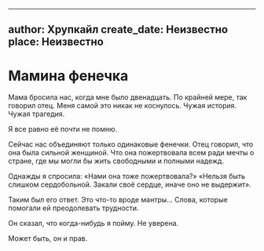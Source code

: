 
---
author: Хрупкайл
create_date: Неизвестно
place: Неизвестно
---

# Мамина фенечка


Мама бросила нас, когда мне было двенадцать. По крайней мере, так говорил отец. Меня самой это никак не коснулось. Чужая история. Чужая трагедия.


Я все равно её почти не помню.


Сейчас нас объединяют только одинаковые фенечки. Отец говорил, что она была сильной женщиной. Что она пожертвовала всем ради мечты о стране, где мы могли бы жить свободными и полными надежд.


Однажды я спросила: «Нами она тоже пожертвовала?» «Нельзя быть слишком сердобольной. Закали своё сердце, иначе оно не выдержит».


Таким был его ответ. Это что-то вроде мантры... Слова, которые помогали ей преодолевать трудности.


Он сказал, что когда-нибудь я пойму. Не уверена.


Может быть, он и прав.




